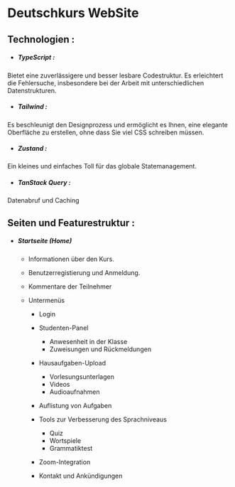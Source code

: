 # Deutschkurs WebSite

## Technologien :

- ##### TypeScript :

Bietet eine zuverlässigere und besser lesbare Codestruktur. Es erleichtert die Fehlersuche, insbesondere bei der Arbeit mit unterschiedlichen Datenstrukturen.

- ##### Tailwind :

Es beschleunigt den Designprozess und ermöglicht es Ihnen, eine elegante Oberfläche zu erstellen, ohne dass Sie viel CSS schreiben müssen.

- ##### Zustand :

Ein kleines und einfaches Toll für das globale Statemanagement.

- ##### TanStack Query :

Datenabruf und Caching

## Seiten und Featurestruktur :

- ##### Startseite (Home)

  - Informationen über den Kurs.
  - Benutzerregistierung und Anmeldung.
  - Kommentare der Teilnehmer
  - Untermenüs

    - Login
    - Studenten-Panel
      - Anwesenheit in der Klasse
      - Zuweisungen und Rückmeldungen
    - Hausaufgaben-Upload

      - Vorlesungsunterlagen
      - Videos
      - Audioaufnahmen

    - Auflistung von Aufgaben
    - Tools zur Verbesserung des Sprachniveaus
      - Quiz
      - Wortspiele
      - Grammatiktest
    - Zoom-Integration
    - Kontakt und Ankündigungen
